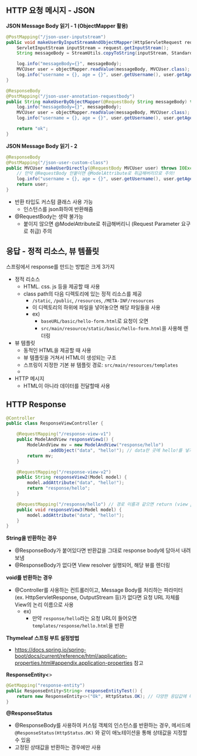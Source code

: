 ## HTTP 요청 메시지 - JSON



**JSON Message Body 읽기 - 1 (ObjectMapper 활용)**

```java
@PostMapping("/json-user-inputstream")
public void makeUserByInputStreamAndObjectMapper(HttpServletRequest request, HttpServletResponse response) throws IOException {
	ServletInputStream inputStream = request.getInputStream();
	String messageBody = StreamUtils.copyToString(inputStream, StandardCharsets.UTF_8);

	log.info("messageBody={}", messageBody);
	MVCUser user = objectMapper.readValue(messageBody, MVCUser.class);
	log.info("username = {}, age = {}", user.getUsername(), user.getAge());
}

@ResponseBody
@PostMapping("/json-user-annotation-requestbody")
public String makeUserByObjectMapper(@RequestBody String messageBody) throws IOException {
	log.info("messageBody={}", messageBody);
	MVCUser user = objectMapper.readValue(messageBody, MVCUser.class);
	log.info("username = {}, age = {}", user.getUsername(), user.getAge());

	return "ok";
}
```



**JSON Message Body 읽기 - 2**

```java
@ResponseBody
@PostMapping("/json-user-custom-class")
public MVCUser makeUserDirectly(@RequestBody MVCUser user) throws IOException {
	// 만약 @RequestBody 안붙이면 @ModelAttribute로 취급해버리므로 주의!
	log.info("username = {}, age = {}", user.getUsername(), user.getAge());
	return user;
}
```

- 반환 타입도 커스텀 클래스 사용 가능
  - 인스턴스를 json화하여 반환해줌
- @RequestBody는 생략 불가능
  - 붙이지 않으면 @ModelAttribute로 취급해버리니 (Request Parameter 요구로 취급) 주의





## 응답 - 정적 리소스, 뷰 템플릿

스프링에서 response를 만드는 방법은 크게 3가지

- 정적 리소스
  - HTML. css. js 등을 제공할 때 사용
  - class path의 다음 디렉토리에 있는 정적 리소스를 제공
    - `/static`, `/public`, `/resources`, `/META-INF/resources`
    - 이 디렉토리의 하위에 파일을 넣어놓으면 해당 파일들을 사용
    - ex)
      - `baseURL/basic/hello-form.html`로 요청이 오면
      - `src/main/resource/static/basic/hello-form.html`을 사용해 렌더링
- 뷰 템플릿
  - 동적인 HTML을 제공할 때 사용
  - 뷰 템플릿을 거쳐서 HTML이 생성되는 구조
  - 스프링이 지정한 기본 뷰 템플릿 경로: `src/main/resources/templates`
  - 
- HTTP 메시지
  - HTML이 아니라 데이터를 전달할때 사용



## HTTP Response

```java
@Controller
public class ResponseViewController {

    @RequestMapping("/response-view-v1")
    public ModelAndView responseView1() {
        ModelAndView mv = new ModelAndView("response/hello")
                .addObject("data", "hello!"); // data란 곳에 hello!를 넣기
        return mv;
    }

    @RequestMapping("/response-view-v2")
    public String responseView2(Model model) {
        model.addAttribute("data", "hello!");
        return "response/hello";
    }

    @RequestMapping("/response/hello") // 경로 이름과 같으면 return (view path) 생략 가능
    public void responseView3(Model model) {
        model.addAttribute("data", "hello!");
    }
}
```



**String을 반환하는 경우**

- @ResponseBody가 붙어있다면 반환값을 그대로 response body에 담아서 내려보냄
- @ResponseBody가 없다면 View resolver 실행되어, 해당 뷰를 렌더링



**void를 반환하는 경우**

- @Controller를 사용하는 컨트롤러이고, Message Body를 처리하는 파라미터(ex. HttpServletResponse, OutputStream 등)가 없다면 요청 URL 자체를 View의 논리 이름으로 사용
  - ex)
    - 만약 `response/hello`라는 요청 URL이 들어오면 `templates/response/hello.html`을 반환



**Thymeleaf 스프링 부트 설정방법**

- https://docs.spring.io/spring-boot/docs/current/reference/html/application-properties.html#appendix.application-properties 참고



**ResponseEntity\<**\>

```java
@GetMapping("response-entity")
public ResponseEntity<String> responseEntityTest() {
	return new ResponseEntity<>("Ok", HttpStatus.OK); // 다양한 응답값에 대한 상수 제공
}
```



**@ResponseStatus**

- @ResponseBody를 사용하여 커스텀 객체의 인스턴스를 반환하는 경우, 메서드에 `@ResponseStatus(HttpStatus.OK)` 와 같이 애노테이션을 통해 상태값을 지정할 수 있음
- 고정된 상태값을 반환하는 경우에만 사용